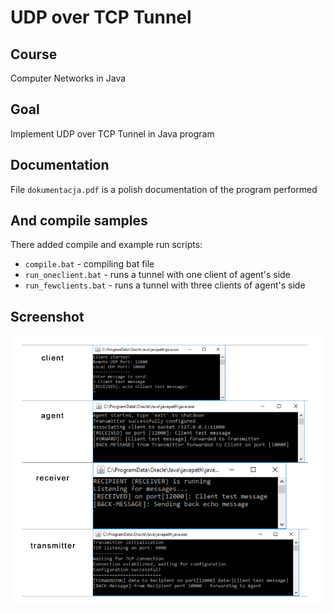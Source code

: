 # UDP over TCP Tunnel
## Course
Computer Networks in Java
## Goal
Implement UDP over TCP Tunnel in Java program
## Documentation
File `dokumentacja.pdf` is a polish documentation of the program performed
## And compile samples
There added compile and example run scripts:
* `compile.bat` - compiling bat file
* `run_oneclient.bat` - runs a tunnel with one client of agent's side
* `run_fewclients.bat` - runs a tunnel with three clients of agent's side
## Screenshot
![screenshot](images/screenshot.png)
